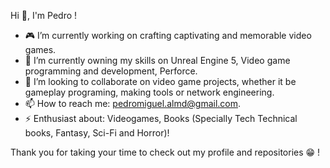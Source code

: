 Hi 👋, I'm Pedro !

- 🎮 I’m currently working on crafting captivating and memorable video games.
- 🌱 I’m currently owning my skills on Unreal Engine 5, Video game programming and development, Perforce.
- 🤝 I’m looking to collaborate on video game projects, whether it be gameplay programing, making tools or network engineering.
- 📫 How to reach me: pedromiguel.almd@gmail.com.
- ⚡ Enthusiast about: Videogames, Books (Specially Tech Technical books, Fantasy, Sci-Fi and Horror)!

Thank you for taking your time to check out my profile and repositories 😁 !
